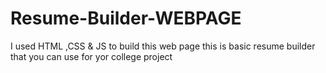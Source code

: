 # Resume-Builder-WEBPAGE
I used HTML ,CSS & JS to build this web page this is basic resume builder that you can use for yor college project
